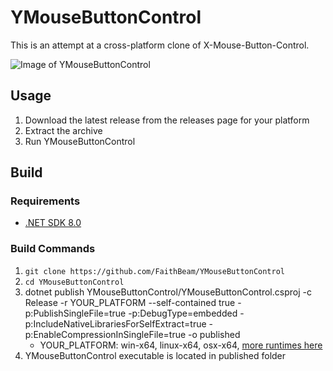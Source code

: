 # YMouseButtonControl

This is an attempt at a cross-platform clone of X-Mouse-Button-Control.

![Image of YMouseButtonControl](https://i.imgur.com/PCMOXN0.png)

## Usage

1. Download the latest release from the releases page for your platform
2. Extract the archive
3. Run YMouseButtonControl

## Build

### Requirements

* [.NET SDK 8.0](https://dotnet.microsoft.com/en-us/download/visual-studio-sdks)

### Build Commands

1. `git clone https://github.com/FaithBeam/YMouseButtonControl`
2. `cd YMouseButtonControl`
3. dotnet publish YMouseButtonControl/YMouseButtonControl.csproj -c Release -r YOUR_PLATFORM --self-contained true -p:PublishSingleFile=true -p:DebugType=embedded -p:IncludeNativeLibrariesForSelfExtract=true -p:EnableCompressionInSingleFile=true -o published
    * YOUR_PLATFORM: win-x64, linux-x64, osx-x64, [more runtimes here](https://learn.microsoft.com/en-us/dotnet/core/rid-catalog)
4. YMouseButtonControl executable is located in published folder
